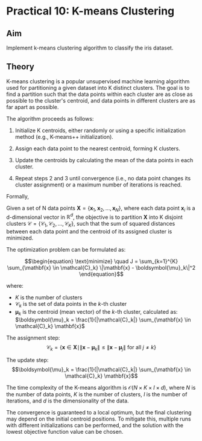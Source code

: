 # Practical 10: K-means Clustering

## Aim

Implement k-means clustering algorithm to classify the iris dataset.

## Theory

K-means clustering is a popular unsupervised machine learning algorithm used for partitioning a given dataset into K distinct clusters. The goal is to find a partition such that the data points within each cluster are as close as possible to the cluster's centroid, and data points in different clusters are as far apart as possible.

The algorithm proceeds as follows:

1. Initialize K centroids, either randomly or using a specific initialization method (e.g., K-means++ initialization).

2. Assign each data point to the nearest centroid, forming K clusters.

3. Update the centroids by calculating the mean of the data points in each cluster.

4. Repeat steps 2 and 3 until convergence (i.e., no data point changes its cluster assignment) or a maximum number of iterations is reached.

Formally,

Given a set of N data points $\mathbf{X} = \{\mathbf{x}_1, \mathbf{x}_2, \ldots, \mathbf{x}_N\}$, where each data point $\mathbf{x}_i$ is a d-dimensional vector in $\mathbb{R}^d$, the objective is to partition $\mathbf{X}$ into K disjoint clusters $\mathcal{C} = \{\mathcal{C}_1, \mathcal{C}_2, \ldots, \mathcal{C}_K\}$, such that the sum of squared distances between each data point and the centroid of its assigned cluster is minimized.

The optimization problem can be formulated as:

$$\begin{equation}
\text{minimize} \quad J = \sum_{k=1}^{K} \sum_{\mathbf{x} \in \mathcal{C}_k} \|\mathbf{x} - \boldsymbol{\mu}_k\|^2
\end{equation}$$

where:
- $K$ is the number of clusters
- $\mathcal{C}_k$ is the set of data points in the $k$-th cluster
- $\boldsymbol{\mu}_k$ is the centroid (mean vector) of the $k$-th cluster, calculated as: $\boldsymbol{\mu}_k = \frac{1}{|\mathcal{C}_k|} \sum_{\mathbf{x} \in \mathcal{C}_k} \mathbf{x}$

The assignment step:
$$\mathcal{C}_k = \{\mathbf{x} \in \mathbf{X} \mid \|\mathbf{x} - \boldsymbol{\mu}_k\| \leq \|\mathbf{x} - \boldsymbol{\mu}_j\| \text{ for all } j \neq k\}$$

The update step:
$$\boldsymbol{\mu}_k = \frac{1}{|\mathcal{C}_k|} \sum_{\mathbf{x} \in \mathcal{C}_k} \mathbf{x}$$

The time complexity of the K-means algorithm is $\mathcal{O}(N \times K \times I \times d)$, where $N$ is the number of data points, $K$ is the number of clusters, $I$ is the number of iterations, and $d$ is the dimensionality of the data.

The convergence is guaranteed to a local optimum, but the final clustering may depend on the initial centroid positions. To mitigate this, multiple runs with different initializations can be performed, and the solution with the lowest objective function value can be chosen.
